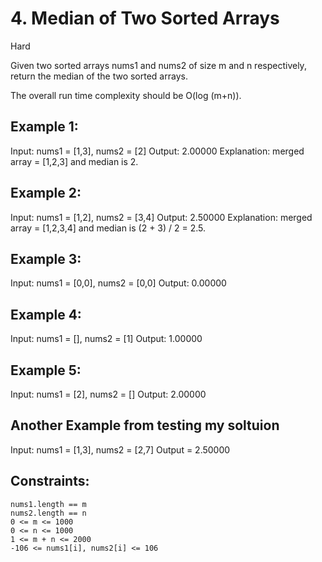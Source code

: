 # 4. Median of Two Sorted Arrays
Hard

Given two sorted arrays nums1 and nums2 of size m and n respectively, return the median of the two sorted arrays.

The overall run time complexity should be O(log (m+n)).

 

## Example 1:

Input: nums1 = [1,3], nums2 = [2]
Output: 2.00000
Explanation: merged array = [1,2,3] and median is 2.

## Example 2:

Input: nums1 = [1,2], nums2 = [3,4]
Output: 2.50000
Explanation: merged array = [1,2,3,4] and median is (2 + 3) / 2 = 2.5.

## Example 3:

Input: nums1 = [0,0], nums2 = [0,0]
Output: 0.00000

## Example 4:

Input: nums1 = [], nums2 = [1]
Output: 1.00000

## Example 5:

Input: nums1 = [2], nums2 = []
Output: 2.00000


## Another Example from testing my soltuion

Input: nums1 = [1,3], nums2 = [2,7]
Output = 2.50000

 

## Constraints:

    nums1.length == m
    nums2.length == n
    0 <= m <= 1000
    0 <= n <= 1000
    1 <= m + n <= 2000
    -106 <= nums1[i], nums2[i] <= 106

